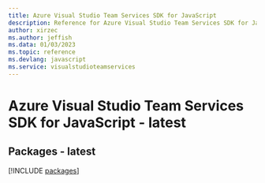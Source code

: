 ```yaml
---
title: Azure Visual Studio Team Services SDK for JavaScript
description: Reference for Azure Visual Studio Team Services SDK for JavaScript
author: xirzec
ms.author: jeffish
ms.data: 01/03/2023
ms.topic: reference
ms.devlang: javascript
ms.service: visualstudioteamservices
---
```

# Azure Visual Studio Team Services SDK for JavaScript - latest
## Packages - latest
[!INCLUDE [packages](visual-studio-team-services-index.md)]